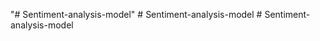"# Sentiment-analysis-model" 
#   S e n t i m e n t - a n a l y s i s - m o d e l  
 #   S e n t i m e n t - a n a l y s i s - m o d e l  
 